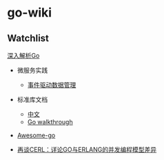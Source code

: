 # go-wiki


## Watchlist

[深入解析Go](https://www.gitbook.com/book/tiancaiamao/go-internals/details)



- 微服务实践
  + [事件驱动数据管理](/microservice/data-driven-management)
  
- 标准库文档
  + [中文](http://blog.huangz.me/2017/go-stdlib-container-list.html)
  + [Go walkthrough](https://medium.com/go-walkthrough)
  
- [Awesome-go](https://github.com/avelino/awesome-go)

- [再谈CERL：详论GO与ERLANG的并发编程模型差异](http://blog.qiniu.com/archives/1059)
